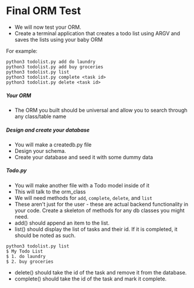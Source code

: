 # Final ORM Test

* We will now test your ORM.
* Create a terminal application that creates a todo list using ARGV and saves the lists using your baby ORM

For example:

```
python3 todolist.py add do laundry
python3 todolist.py add buy groceries
python3 todolist.py list
python3 todolist.py complete <task id>
python3 todolist.py delete <task id>
```

##### Your ORM

* The ORM you built should be universal and allow you to search through any class/table name

##### Design and create your database

* You will make a createdb.py file
* Design your schema.
* Create your database and seed it with some dummy data

##### Todo.py

* You will make another file with a Todo model inside of it
* This will talk to the orm_class
* We will need methods for `add`, `complete`, `delete`, and `list`
* These aren't just for the user - these are actual backend functionality in your code. Create a skeleton of methods for any db classes you might need.
* add() should append an item to the list.
* list() should display the list of tasks and their id. If it is completed, it should be noted as such.

```
python3 todolist.py list
$ My Todo List
$ 1. do laundry
$ 2. buy groceries
```
* delete() should take the id of the task and remove it from the database.
* complete() should take the id of the task and mark it complete.
